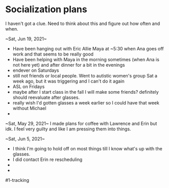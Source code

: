 # Socialization plans
I haven't got a clue. Need to think about this and figure out how often and when. 

~Sat, Jun 19, 2021~
* Have been hanging out with Eric Allie Maya at ~5:30 when Ana goes off work and that seems to be really good
* Have been helping with Maya in the morning sometimes (when Ana is not here yet) and after dinner for a bit in the evenings
* endever on Saturdays
* still not friends or local people. Went to autistic women's group Sat a week ago, but it was triggering and I can't do it again
* ASL on Fridays
* maybe after I start class in the fall I will make some friends? definitely should reevaluate after glasses. 
* really wish I'd gotten glasses a week earlier so I could have that week without Michael
* 

~Sat, May 29, 2021~
I made plans for coffee with Lawrence and Erin but idk. I feel very guilty and like I am pressing them into things.

~Sat, Jun 5, 2021~
* I think I'm going to hold off on most things till I know what's up with the glasses. 
* I did contact Erin re rescheduling
* 
* 

#1-tracking